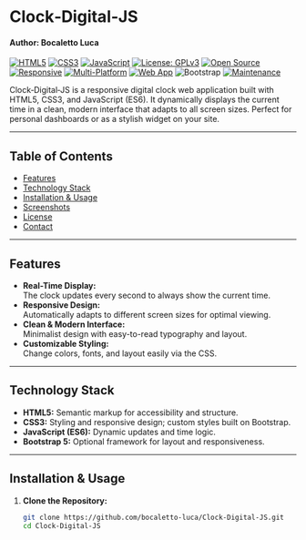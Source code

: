 # Clock‑Digital‑JS
#### Author: Bocaletto Luca

[![HTML5](https://img.shields.io/badge/HTML5-E34F26?style=flat-square&logo=html5&logoColor=white)](https://developer.mozilla.org/en-US/docs/Web/Guide/HTML/HTML5)
[![CSS3](https://img.shields.io/badge/CSS3-1572B6?style=flat-square&logo=css3&logoColor=white)](https://developer.mozilla.org/en-US/docs/Web/CSS)
[![JavaScript](https://img.shields.io/badge/JavaScript-F7DF1E?style=flat-square&logo=javascript&logoColor=black)](https://developer.mozilla.org/en-US/docs/Web/JavaScript)
[![License: GPLv3](https://img.shields.io/badge/License-GPLv3-blue?style=flat-square)](LICENSE)
[![Open Source](https://img.shields.io/badge/Open%20Source-Yes-brightgreen?style=flat-square)]()
[![Responsive](https://img.shields.io/badge/Responsive-Yes-blue?style=flat-square)]()
[![Multi-Platform](https://img.shields.io/badge/Multi--Platform-Yes-blueviolet?style=flat-square)]()
[![Web App](https://img.shields.io/badge/Web%20App-Yes-orange?style=flat-square)]()
![Bootstrap](https://img.shields.io/badge/Style-Bootstrap-7952B3.svg)
[![Maintenance](https://img.shields.io/badge/Maintained-Yes-brightgreen.svg)](https://github.com/bocaletto-luca)

Clock‑Digital‑JS is a responsive digital clock web application built with HTML5, CSS3, and JavaScript (ES6). It dynamically displays the current time in a clean, modern interface that adapts to all screen sizes. Perfect for personal dashboards or as a stylish widget on your site.

---

## Table of Contents

- [Features](#features)
- [Technology Stack](#technology-stack)
- [Installation & Usage](#installation--usage)
- [Screenshots](#screenshots)
- [License](#license)
- [Contact](#contact)

---

## Features

- **Real-Time Display:**  
  The clock updates every second to always show the current time.
- **Responsive Design:**  
  Automatically adapts to different screen sizes for optimal viewing.
- **Clean & Modern Interface:**  
  Minimalist design with easy-to-read typography and layout.
- **Customizable Styling:**  
  Change colors, fonts, and layout easily via the CSS.

---

## Technology Stack

- **HTML5:** Semantic markup for accessibility and structure.
- **CSS3:** Styling and responsive design; custom styles built on Bootstrap.
- **JavaScript (ES6):** Dynamic updates and time logic.
- **Bootstrap 5:** Optional framework for layout and responsiveness.

---

## Installation & Usage

1. **Clone the Repository:**

   ```bash
   git clone https://github.com/bocaletto-luca/Clock-Digital-JS.git
   cd Clock-Digital-JS
